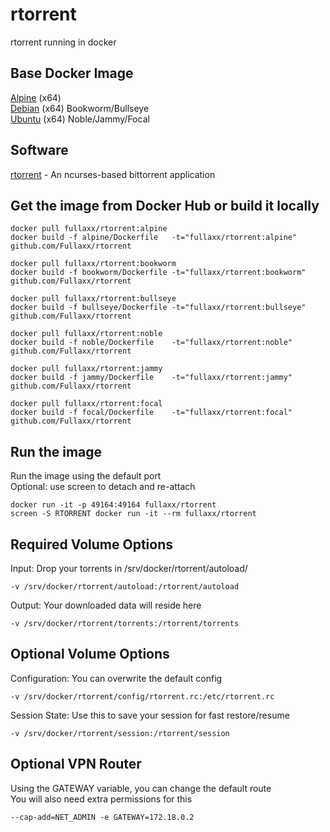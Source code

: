 # rtorrent
rtorrent running in docker

## Base Docker Image
[Alpine](https://hub.docker.com/_/alpine) (x64) \
[Debian](https://hub.docker.com/_/debian) (x64) Bookworm/Bullseye \
[Ubuntu](https://hub.docker.com/_/ubuntu) (x64) Noble/Jammy/Focal

## Software
[rtorrent](https://rakshasa.github.io/rtorrent/) - An ncurses-based bittorrent application

## Get the image from Docker Hub or build it locally
```
docker pull fullaxx/rtorrent:alpine
docker build -f alpine/Dockerfile   -t="fullaxx/rtorrent:alpine" github.com/Fullaxx/rtorrent

docker pull fullaxx/rtorrent:bookworm
docker build -f bookworm/Dockerfile -t="fullaxx/rtorrent:bookworm" github.com/Fullaxx/rtorrent

docker pull fullaxx/rtorrent:bullseye
docker build -f bullseye/Dockerfile -t="fullaxx/rtorrent:bullseye" github.com/Fullaxx/rtorrent

docker pull fullaxx/rtorrent:noble
docker build -f noble/Dockerfile    -t="fullaxx/rtorrent:noble" github.com/Fullaxx/rtorrent

docker pull fullaxx/rtorrent:jammy
docker build -f jammy/Dockerfile    -t="fullaxx/rtorrent:jammy" github.com/Fullaxx/rtorrent

docker pull fullaxx/rtorrent:focal
docker build -f focal/Dockerfile    -t="fullaxx/rtorrent:focal" github.com/Fullaxx/rtorrent
```

## Run the image
Run the image using the default port \
Optional: use screen to detach and re-attach
```
docker run -it -p 49164:49164 fullaxx/rtorrent
screen -S RTORRENT docker run -it --rm fullaxx/rtorrent
```

## Required Volume Options
Input: Drop your torrents in /srv/docker/rtorrent/autoload/
```
-v /srv/docker/rtorrent/autoload:/rtorrent/autoload
```
Output: Your downloaded data will reside here
```
-v /srv/docker/rtorrent/torrents:/rtorrent/torrents
```

## Optional Volume Options
Configuration: You can overwrite the default config
```
-v /srv/docker/rtorrent/config/rtorrent.rc:/etc/rtorrent.rc
```
Session State: Use this to save your session for fast restore/resume
```
-v /srv/docker/rtorrent/session:/rtorrent/session
```

## Optional VPN Router
Using the GATEWAY variable, you can change the default route \
You will also need extra permissions for this
```
--cap-add=NET_ADMIN -e GATEWAY=172.18.0.2
```
